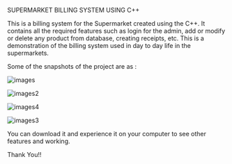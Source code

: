 SUPERMARKET BILLING SYSTEM USING C++

This is a billing system for the Supermarket created using the C++. It contains all the required features such as login for the admin, add or modify or delete any product from database, creating receipts, etc.
This is a demonstration of the billing system used in day to day life in the supermarkets.

Some of the snapshots of the project are as :

![images](https://github.com/user-attachments/assets/ca7d84d6-69f1-4f65-9ed0-29932b8f9016)

![images2](https://github.com/user-attachments/assets/eb307e1d-42fa-450d-8ae3-9d386790df94)

![images4](https://github.com/user-attachments/assets/de7fa2d1-b6be-45ee-8229-9439b08a57b6)

![images3](https://github.com/user-attachments/assets/87ca0532-0650-4dba-9ea8-1379d3d9a6b2)




You can download it and experience it on your computer to see other features and working.

Thank You!!

